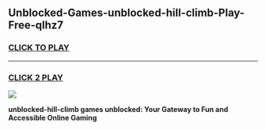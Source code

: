 
## Unblocked-Games-unblocked-hill-climb-Play-Free-qlhz7
<h3>
<a href="https://premium76.site?title=unblocked-hill-climb&ref=20M">CLICK TO PLAY</a></h3>
<hr>

<h3>
<a href="https://premium76.site?title=unblocked-hill-climb&ref=20M">CLICK 2 PLAY</a>
  
</h3>

<a href="https://premium76.site?title=unblocked-hill-climb&ref=19M"><img src="https://clearcache.store/games.png"></a>


**unblocked-hill-climb games unblocked: Your Gateway to Fun and Accessible Online Gaming**
